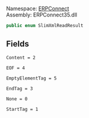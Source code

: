 
Namespace: [ERPConnect](index.md)  
Assembly: ERPConnect35.dll  

```csharp
public enum SlimXmlReadResult
```

## Fields

`Content = 2` 

`EOF = 4` 

`EmptyElementTag = 5` 

`EndTag = 3` 

`None = 0` 

`StartTag = 1` 

